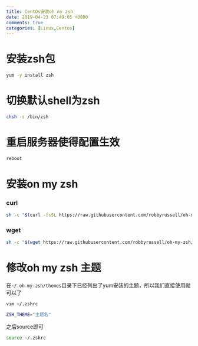 ```yaml
---
title: CentOs安装oh my zsh
date: 2019-04-23 07:49:05 +0800
comments: true
categories: [Linux,Centos]
---
```


# 安装zsh包

``` bash
yum -y install zsh
```

# 切换默认shell为zsh

``` bash
chsh -s /bin/zsh
```

# 重启服务器使得配置生效

``` bash
reboot
```

# 安装on my zsh

### curl
``` bash
sh -c "$(curl -fsSL https://raw.githubusercontent.com/robbyrussell/oh-my-zsh/master/tools/install.sh)"
```

### wget
``` bash
sh -c "$(wget https://raw.githubusercontent.com/robbyrussell/oh-my-zsh/master/tools/install.sh -O -)"
```

# 修改oh my zsh 主题

在`~/.oh-my-zsh/themes`目录下已经列出了yum安装的主题，所以我们直接使用就可以了

``` bash
vim ~/.zshrc
```

``` bash
ZSH_THEME="主题名"
```

之后source即可

``` bash
source ~/.zshrc
```


